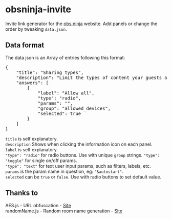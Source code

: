 # obsninja-invite

Invite link generator for the [obs.ninja](https://obs.ninja) website.
Add panels or change the order by tweaking `data.json`.

## Data format

The data json is an Array of entries following this format:

<pre>
{
    "title": "Sharing types",
    "description": "Limit the types of content your guests are allowed to share.",
    "answers": [
        {
            "label": "Allow all",
            "type": "radio",
            "params": "",
            "group": "allowed_devices",
            "selected": true
        }
    ]
}
</pre>


`title` is self explanatory.  
`description` Shows when clicking the information icon on each panel.    
`label` is self explanatory.  
`"type": "radio"` for radio buttons. Use with unique `group` strings.
`"type": "toggle"` for single on/off params.  
`"type": "text"` for text user input params, such as filters, labels, etc.   
`params` is the param name in question, eg: `"&autostart"`.  
`selected` can be `true` or `false`. Use with radio buttons to set default value.

## Thanks to
AES.js - URL obfuscation - [Site](code.google.com/p/crypto-js)  
randomName.js - Random room name generation - [Site](code.google.com/p/crypto-jshttps://gist.github.com/tkon99/4c98af713acc73bed74c)